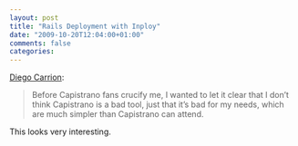 ```yaml
---
layout: post
title: "Rails Deployment with Inploy"
date: "2009-10-20T12:04:00+01:00"
comments: false
categories: 
---
```


<p><a href="http://www.diegocarrion.com/2009/10/19/rails-deployment-made-easy-with-inploy/">Diego Carrion</a>:</p>

<blockquote>
<p>Before Capistrano fans crucify me, I wanted to let it clear that I don’t think Capistrano is a bad tool, just that it’s bad for my needs, which are much simpler than Capistrano can attend.</p>
</blockquote>

<p>This looks very interesting.</p>


